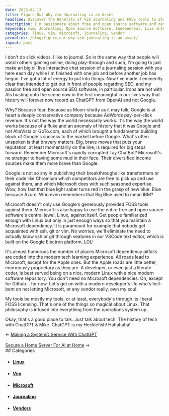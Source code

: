 ```yaml
---
date: 2023-02-13
title: Figure Out Why vim Journaling is an Asset
headline: Discover the Benefits of Vim Journaling and FOSS Tools to Stay Independent
description: I'm passionate about free and open source software and determined to stay independent from big companies. Join me in my live interactive chat session to journal about tech and explore the possibilities of OpenAI's ChatGPT. I'm also advocating for the use of Linux and other FOSS tools to help developers stay free and independent. Come join me and learn more!
keywords: vim, Journaling, Open Source Software, Independent, Live Interactive Chat, Tech, OpenAI's ChatGPT, Linux, FOSS, Microsoft, Vendors, Possibilities, Developers
categories: linux, vim, microsoft, journaling, vendor
permalink: /blog/figure-out-why-vim-journaling-is-an-asset/
layout: post
---
```



I don't do slick videos. I like to journal. So in the same way that people will
watch others gaming online, doing play-through and such, I'm going to just make
an big ol' live interactive chat session of a journaling session with you here
each day while I'm finished with one job and before another job has begun. I've
got a lot of energy to put into things. Now I've made it eminently clear that
intended to get out in front of people regarding SEO, and my passion free and
open source SEO software, in particular. Irons are hot with AIs busting onto
the scene now in the first meaningful in our lives way that history will
forever now record as ChatGPT from OpenAI and not Google.

Why? Because fear. Because as Moon-shotty as it may talk, Google is at heart a
deeply conservative company because AdWords pay-per-click revenue. It's not the
way the world necessarily works. It's the way the world works because of a
fluke and an anomaly of history that it was Google and not AltaVista or
GoTo.com, each of which brought a fundamental building block of Google's
success to the market before Google. What's often unspoken is that bravery
matters. Big, brave moves that puts your reputation, at least momentarily on
the line, is required for big steps forward. Remember Microsoft's rapidly
corrupted Tay ChatBot? Microsoft's no stranger to having some mud in their
face. Their diversified income sources make them more brave than Google.

Google is not so shy in publishing their breakthroughs like transformers or
their code like Chromium which competitors are free to pick up and use against
them, and which Microsoft does with such seasoned expertise. Wow, how fast that
blue light saber turns red in the grasp of new blue. Blue because Azure. Who
even remembers that Big Blue used to mean IBM?

Microsoft doesn't only use Google's generously provided FOSS tools against
them. Microsoft is also happy to use the entire free and open source software's
central jewel, Linux, against itself. Get people familiarized enough with Linux
but only in just enough ways so that you maintain a Microsoft dependency. It is
paramount for example that nobody get acquainted with ssh, git or vim. No
worries, we'll eliminate the need to actually know ssh or git through veatures
in our VSCode text editor, which is built on the Google Electron platform, LOL!

It's almost humorous the number of places Microsoft dependency pitfalls are
coded into the modern tech learning experience. All roads lead to Microsoft,
except for the Apple ones. But the Apple roads are little better, enormously
proprietary as they are. A developer, or even just a literate coder, is best
served being on a nice, modern Linux with a nice modern software repository.
You don't need no Microsoft dependencies. Oh, except for Github... for now.
Let's get on with a modern developer's life who's hell-bent on not letting
Microsoft, or any vendor really, own my soul.

My tools be mostly my tools, or at least, everybody's through its liberal FOSS
licensing. That's one of the things so magical about Linux. That philosophy is
infused into everything from the operations system up.

Okay, that's a good place to talk. Just talk about tech. The history of tech
with ChatGPT & Mike. ChatGPT is my Hecklefish! Hahahaha!


<div class="arrow-links"><div class="post-nav-prev"><span class="arrow">&larr;&nbsp;</span><a href="/blog/making-a-systemd-service-with-chatgpt/">Making a SystemD Service With ChatGPT</a></div> &nbsp; <div class="post-nav-next"><a href="/blog/secure-a-home-server-for-ai-at-home/">Secure a Home Server For AI at Home</a><span class="arrow">&nbsp;&rarr;</span></div></div>
## Categories

<ul>
<li><h4><a href='/linux/'>Linux</a></h4></li>
<li><h4><a href='/vim/'>Vim</a></h4></li>
<li><h4><a href='/microsoft/'>Microsoft</a></h4></li>
<li><h4><a href='/journaling/'>Journaling</a></h4></li>
<li><h4><a href='/vendor/'>Vendors</a></h4></li></ul>